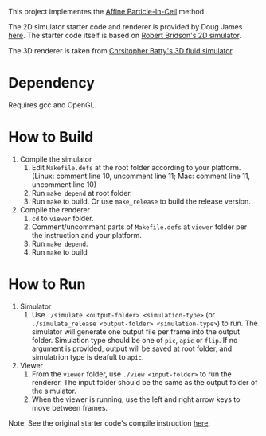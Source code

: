 This project implementes the [Affine Particle-In-Cell](https://www.math.ucla.edu/~jteran/papers/JSSTS15.pdf) method.

The 2D simulator starter code and renderer is provided by Doug James [here](http://graphics.stanford.edu/courses/cs348c/PA3_APIC2017/index.html). The starter code itself is based on [Robert Bridson's 2D simulator](https://www.cs.ubc.ca/%7Erbridson/).

The 3D renderer is taken from [Chrsitopher Batty's 3D fluid simulator](https://github.com/christopherbatty/Fluid3D).

# Dependency
Requires gcc and OpenGL.

# How to Build
1. Compile the simulator
   1. Edit `Makefile.defs` at the root folder according to your platform.(Linux: comment line 10, uncomment line 11; Mac: comment line 11, uncomment line 10)
   2. Run `make depend` at root folder.
   3. Run `make` to build. Or use `make_release` to build the release version.
2. Compile the renderer
   1. `cd` to `viewer` folder.
   2. Comment/uncomment parts of `Makefile.defs` at `viewer` folder per the instruction and your platform.
   3. Run `make depend`.
   4. Run `make` to build

# How to Run
1. Simulator
   1. Use `./simulate <output-folder> <simulation-type>` (or `./simulate_release <output-folder> <simulation-type>`) to run. The simulator will generate one output file per frame into the output folder. Simulation type should be one of `pic`, `apic` or `flip`. If no argument is provided, output will be saved at root folder, and simulatrion type is deafult to `apic`.
2. Viewer
   1. From the `viewer` folder, use `./view <input-folder>` to run the renderer. The input folder should be the same as the output folder of the simulator.
   2. When the viewer is running, use the left and right arrow keys to move between frames.
   
Note: See the original starter code's compile instruction [here](https://docs.google.com/document/d/1cdG9zB3fslVxtV5L-pFG9xcujWVvxdeyQRKzzXbp4OI/edit).


